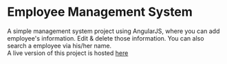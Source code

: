 # Employee Management System

A simple management system project using AngularJS, where you can add employee's information. Edit & delete those information. You can also search a employee via his/her name. <br>A live version of this project is hosted [here](https://employee-management-system99.netlify.app/)
